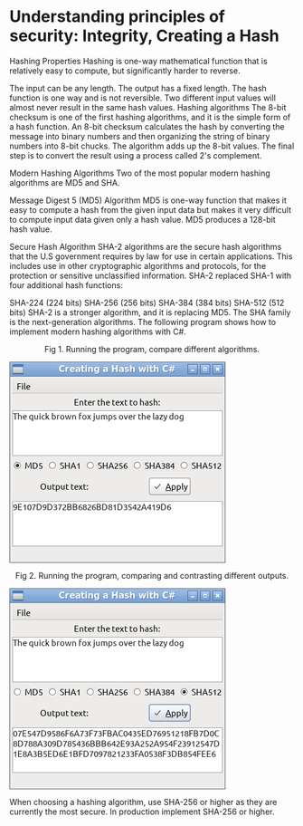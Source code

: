 # Understanding principles of security: Integrity, Creating a Hash

Hashing Properties
Hashing is one-way mathematical function that is relatively easy to compute, but significantly harder to reverse.

The input can be any length.
The output has a fixed length.
The hash function is one way and is not reversible.
Two different input values will almost never result in the same hash values.
Hashing algorithms
The 8-bit checksum is one of the first hashing algorithms, and it is the simple form of a hash function. An 8-bit checksum calculates the hash by converting the message into binary numbers and then organizing the string of binary numbers into 8-bit chucks. The algorithm adds up the 8-bit values. The final step is to convert the result using a process called 2's complement.

Modern Hashing Algorithms
Two of the most popular modern hashing algorithms are MD5 and SHA.

Message Digest 5 (MD5) Algorithm
MD5 is one-way function that makes it easy to compute a hash from the given input data but makes it very difficult to compute input data given only a hash value. MD5 produces a 128-bit hash value.

Secure Hash Algorithm
SHA-2 algorithms are the secure hash algorithms that the U.S government requires by law for use in certain applications. This includes use in other cryptographic algorithms and protocols, for the protection or sensitive unclassified information. SHA-2 replaced SHA-1 with four additional hash functions:

SHA-224 (224 bits)
SHA-256 (256 bits)
SHA-384 (384 bits)
SHA-512 (512 bits)
SHA-2 is a stronger algorithm, and it is replacing MD5. The SHA family is the next-generation algorithms. The following program shows how to implement modern hashing algorithms with C#.
<p align="center">
 Fig 1. Running the program, compare different algorithms.
<div><img src="hashproperties/fig1.png" align="center"></div>
</p>
<p align="center">
Fig 2. Running the program, comparing and contrasting different outputs.
<div><img src="hashproperties/fig2.png" align="center"></div>
</p>

When choosing a hashing algorithm, use SHA-256 or higher as they are currently the most secure. In production implement SHA-256 or higher.
